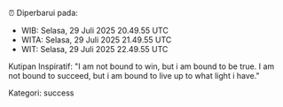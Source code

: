 ⏰ Diperbarui pada:
- WIB: Selasa, 29 Juli 2025 20.49.55 UTC
- WITA: Selasa, 29 Juli 2025 21.49.55 UTC
- WIT: Selasa, 29 Juli 2025 22.49.55 UTC

Kutipan Inspiratif:
"I am not bound to win, but i am bound to be true. I am not bound to succeed, but i am bound to live up to what light i have."


Kategori: success

